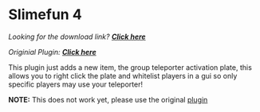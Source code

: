# Slimefun 4
*Looking for the download link? [**Click here**](https://github.com/Slimefun/Slimefun4/blob/master/README.md#floppy_disk-download-slimefun-4)*

*Originial Plugin: [**Click here**](https://github.com/thebusybiscuit/Slimefun4/)*

This plugin just adds a new item, the group teleporter activation plate, this allows you to right click the plate and whitelist players in a gui so only specific players may use your teleporter!

**NOTE:** This does not work yet, please use the original [plugin](https://github.com/thebusybiscuit/Slimefun4/)

